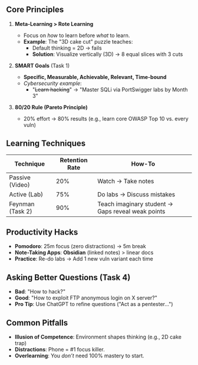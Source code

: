 ## Core Principles  
1. **Meta-Learning > Rote Learning**  
   - Focus on *how* to learn before *what* to learn.  
   - **Example**: The "3D cake cut" puzzle teaches:  
     - Default thinking = 2D → fails  
     - **Solution**: Visualize vertically (3D) → 8 equal slices with 3 cuts  

2. **SMART Goals** (Task 1)  
   - **Specific, Measurable, Achievable, Relevant, Time-bound**  
   - *Cybersecurity example*:  
     - "~~Learn hacking~~" → "Master SQLi via PortSwigger labs by Month 3"  

3. **80/20 Rule (Pareto Principle)**  
   - 20% effort → 80% results (e.g., learn core OWASP Top 10 vs. every vuln) 

## Learning Techniques  
| Technique        | Retention Rate | How-To                                            |
| ---------------- | -------------- | ------------------------------------------------- |
| Passive (Video)  | 20%            | Watch → Take notes                                |
| Active (Lab)     | 75%            | Do labs → Discuss mistakes                        |
| Feynman (Task 2) | 90%            | Teach imaginary student → Gaps reveal weak points |

## Productivity Hacks  
- **Pomodoro**: 25m focus (zero distractions) → 5m break  
- **Note-Taking Apps**: **Obsidian** (linked notes) > linear docs  
- **Practice**: Re-do labs → Add 1 new vuln variant each time  

## Asking Better Questions (Task 4)  
- **Bad**: "How to hack?"  
- **Good**: "How to exploit FTP anonymous login on X server?"  
- **Pro Tip**: Use ChatGPT to refine questions ("Act as a pentester...")  

## Common Pitfalls  
- **Illusion of Competence**: Environment shapes thinking (e.g., 2D cake trap)  
- **Distractions**: Phone = #1 focus killer.
- **Overlearning**: You *don’t* need 100% mastery to start. 